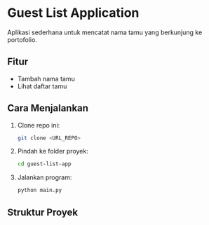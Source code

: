 # Guest List Application

Aplikasi sederhana untuk mencatat nama tamu yang berkunjung ke portofolio.

## Fitur
- Tambah nama tamu
- Lihat daftar tamu

## Cara Menjalankan
1. Clone repo ini:
    ```bash
    git clone <URL_REPO>
    ```
2. Pindah ke folder proyek:
    ```bash
    cd guest-list-app
    ```
3. Jalankan program:
    ```bash
    python main.py
    ```

## Struktur Proyek
